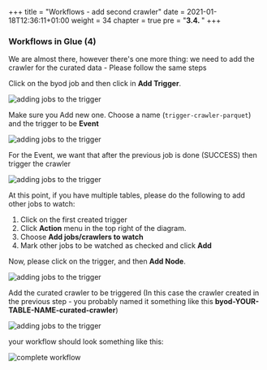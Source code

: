 +++
title = "Workflows - add second crawler"
date = 2021-01-18T12:36:11+01:00
weight = 34
chapter = true
pre = "<b>3.4. </b>"
+++


### Workflows in Glue (4)

We are almost there, however there's one more thing: we need to add the crawler for the curated data - Please follow the same steps

Click on the byod job and then click in **Add Trigger**.

![adding jobs to the trigger](/orch_img/orchestration/trigger-crawler-trigger-job.png)

Make sure you Add new one. Choose a name (`trigger-crawler-parquet`) and the trigger to be **Event**

![adding jobs to the trigger](/orch_img/orchestration/addtriggerparquet.png)

For the Event, we want that after the previous job is done (SUCCESS) then trigger the crawler

![adding jobs to the trigger](/orch_img/orchestration/wf8.png)

At this point, if you have multiple tables, please do the following to add other jobs to watch:
1. Click on the first created trigger
2. Click <b>Action</b> menu in the top right of the diagram.
3. Choose <b>Add jobs/crawlers to watch</b>
4. Mark other jobs to be watched as checked and click <b>Add</b>

Now, please click on the trigger, and then **Add Node**.

![adding jobs to the trigger](/orch_img/orchestration/wf8-1.png)

Add the curated crawler to be triggered (In this case the crawler created in the previous step - you probably named it something like this **byod-YOUR-TABLE-NAME-curated-crawler**)

![adding jobs to the trigger](/orch_img/orchestration/addtriggerparquet2.png)

your workflow should look something like this:

![complete workflow](/orch_img/orchestration/entireworkflow.png)